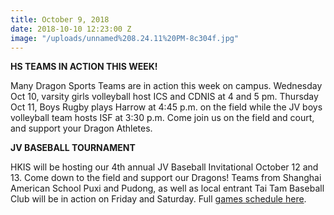 ```yaml
---
title: October 9, 2018
date: 2018-10-10 12:23:00 Z
image: "/uploads/unnamed%208.24.11%20PM-8c304f.jpg"
---
```


**HS TEAMS IN ACTION THIS WEEK!**

Many Dragon Sports Teams are in action this week on campus. Wednesday Oct 10, varsity girls volleyball host ICS and CDNIS at 4 and 5 pm. Thursday Oct 11, Boys Rugby plays Harrow at 4:45 p.m. on the field while the JV boys volleyball team hosts ISF at 3:30 p.m. Come join us on the field and court, and support your Dragon Athletes.

**JV BASEBALL TOURNAMENT**

HKIS will be hosting our 4th annual JV Baseball Invitational October 12 and 13. Come down to the field and support our Dragons! Teams from Shanghai American School Puxi and Pudong, as well as local entrant Tai Tam Baseball Club will be in action on Friday and Saturday. Full [games schedule here](https://hkis.us14.list-manage.com/track/click?u=f61be6100089c861d73d47a01&id=68ae29c7e6&e=9023f12060).